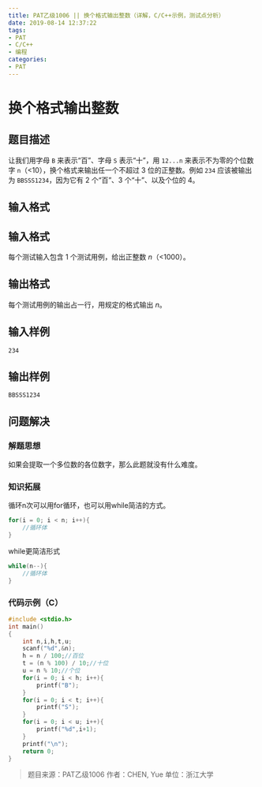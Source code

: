 ```yaml
---
title: PAT乙级1006 || 换个格式输出整数（详解，C/C++示例，测试点分析）
date: 2019-08-14 12:37:22
tags:
- PAT
- C/C++
- 编程
categories:
- PAT
---
```


# **换个格式输出整数**
## **题目描述**
让我们用字母 `B` 来表示“百”、字母 `S` 表示“十”，用 `12...n` 来表示不为零的个位数字 `n`（<10），换个格式来输出任一个不超过 3 位的正整数。例如 `234` 应该被输出为 `BBSSS1234`，因为它有 2 个“百”、3 个“十”、以及个位的 4。
## **输入格式**
## **输入格式**
每个测试输入包含 1 个测试用例，给出正整数 *n*（<1000）。
## **输出格式**
每个测试用例的输出占一行，用规定的格式输出 *n*。
## **输入样例**
```null
234
```
## **输出样例**
```null
BBSSS1234
```

## 问题解决

### 解题思想

如果会提取一个多位数的各位数字，那么此题就没有什么难度。

### 知识拓展
循环n次可以用for循环，也可以用while简洁的方式。

```c
for(i = 0; i < n; i++){
    //循环体
}
```
while更简洁形式

```c
while(n--){
    //循环体
}
```

### 代码示例（C）

```c
#include <stdio.h>
int main()
{
    int n,i,h,t,u;
    scanf("%d",&n);
    h = n / 100;//百位
    t = (n % 100) / 10;//十位
    u = n % 10;//个位
    for(i = 0; i < h; i++){
        printf("B");
    }
    for(i = 0; i < t; i++){
        printf("S");
    }
    for(i = 0; i < u; i++){
        printf("%d",i+1);
    }
    printf("\n");
    return 0;
}
```

>题目来源：PAT乙级1006
>作者：CHEN, Yue
>单位：浙江大学